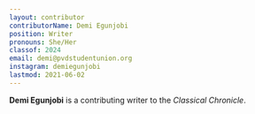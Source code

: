 ```yaml
---
layout: contributor
contributorName: Demi Egunjobi
position: Writer
pronouns: She/Her
classof: 2024
email: demi@pvdstudentunion.org
instagram: demiegunjobi
lastmod: 2021-06-02
---
```

**Demi Egunjobi** is a contributing writer to the *Classical Chronicle*.
